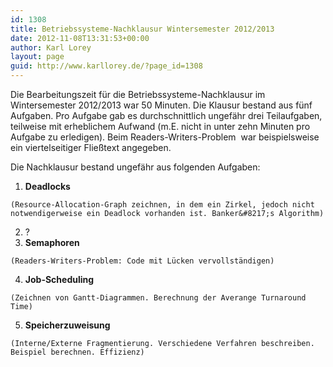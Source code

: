 ```yaml
---
id: 1308
title: Betriebssysteme-Nachklausur Wintersemester 2012/2013
date: 2012-11-08T13:31:53+00:00
author: Karl Lorey
layout: page
guid: http://www.karllorey.de/?page_id=1308
---
```

Die Bearbeitungszeit für die Betriebssysteme-Nachklausur im Wintersemester 2012/2013 war 50 Minuten. Die Klausur bestand aus fünf Aufgaben. Pro Aufgabe gab es durchschnittlich ungefähr drei Teilaufgaben, teilweise mit erheblichem Aufwand (m.E. nicht in unter zehn Minuten pro Aufgabe zu erledigen). Beim Readers-Writers-Problem  war beispielsweise ein viertelseitiger Fließtext angegeben.

Die Nachklausur bestand ungefähr aus folgenden Aufgaben:

  1. **Deadlocks**
  
    (Resource-Allocation-Graph zeichnen, in dem ein Zirkel, jedoch nicht notwendigerweise ein Deadlock vorhanden ist. Banker&#8217;s Algorithm)
  2. ?
  3. **Semaphoren**
  
    (Readers-Writers-Problem: Code mit Lücken vervollständigen)
  4. **Job-Scheduling**
  
    (Zeichnen von Gantt-Diagrammen. Berechnung der Averange Turnaround Time)
  5. **Speicherzuweisung**
  
    (Interne/Externe Fragmentierung. Verschiedene Verfahren beschreiben. Beispiel berechnen. Effizienz)